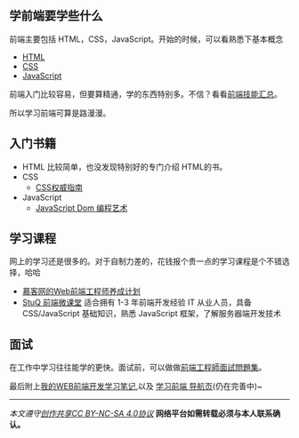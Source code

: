 ## 学前端要学些什么
前端主要包括 HTML，CSS，JavaScript。开始的时候，可以看熟悉下基本概念
* [HTML](http://www.w3school.com.cn/html/)
* [CSS](http://www.w3school.com.cn/css/index.asp)
* [JavaScript](http://www.w3school.com.cn/b.asp)

前端入门比较容易，但要算精通，学的东西特别多。不信？看看[前端技能汇总](https://github.com/JacksonTian/fks)。

所以学习前端可算是路漫漫。

## 入门书籍
* HTML 比较简单，也没发现特别好的专门介绍 HTML的书。
* CSS
	* [CSS权威指南](http://vdisk.weibo.com/s/ao8NdVvdyY96c)
* JavaScript
	* [JavaScript Dom 编程艺术](http://vdisk.weibo.com/s/DtMaH17QyhoV)

## 学习课程
网上的学习还是很多的。对于自制力差的，花钱报个贵一点的学习课程是个不错选择，哈哈
* [慕客网的Web前端工程师养成计划](http://www.imooc.com/course/programdetail/pid/32)
* [StuQ 前端微课堂](http://www.stuq.org/page/detail/579) 适合拥有 1-3 年前端开发经验 IT 从业人员，具备 CSS/JavaScript 基础知识，熟悉 JavaScript 框架，了解服务器端开发技术

## 面试
在工作中学习往往能学的更快。面试前，可以做做[前端工程師面試問題集](https://github.com/h5bp/Front-end-Developer-Interview-Questions/tree/master/Translations/Chinese-Traditional)。


最后附上[我的WEB前端开发学习笔记](https://github.com/iamjoel/front-end-note),以及 [学习前端 导航页](http://www.jianshu.com/p/fa7611d73a9a)(仍在完善中)~

***

*本文遵守[创作共享CC BY-NC-SA 4.0协议](http://creativecommons.org/licenses/by-nc-sa/4.0/)*
**网络平台如需转载必须与本人联系确认。**
